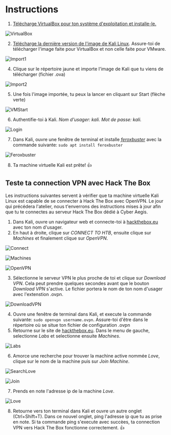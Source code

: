# Instructions

1. [Télécharge VirtualBox pour ton système d'exploitation et installe-le.](https://www.virtualbox.org/)

![VirtualBox](/assets_/downloadVB.png)

2. [Télécharge la dernière version de l'image de Kali Linux](https://www.kali.org/get-kali/#kali-virtual-machines). Assure-toi de télécharger l'image faite pour VirtualBox et non celle faite pour VMware.

![Import1](/assets_/importvm.png)

4. Clique sur le répertoire jaune et importe l'image de Kali que tu viens de télécharger (fichier .ova)

![Import2](/assets_/importvm2.PNG)

5. Une fois l'image importée, tu peux la lancer en cliquant sur Start (flèche verte) 

![VMStart](/assets_/vm_start.png)

6. Authentifie-toi à Kali. *Nom d'usager: kali. Mot de passe: kali.*

![Login](/assets_/kalikali.png)

7. Dans Kali, ouvre une fenêtre de terminal et installe [*feroxbuster*](https://github.com/epi052/feroxbuster) avec la commande suivante: `sudo apt install feroxbuster`

![Feroxbuster](/assets_/feroxbuster.png)

8. Ta machine virtuelle Kali est prête! 👍

## Teste ta connection VPN avec Hack The Box

Les instructions suivantes servent à vérifier que ta machine virtuelle Kali Linux est capable de se connecter à Hack The Box avec OpenVPN. Le jour qui précédera l'atelier, nous t'enverrons des instructions mises à jour afin que tu te connectes au serveur Hack The Box dédié à Cyber Aegis.

1. Dans Kali, ouvre un navigateur web et connecte-toi à [hackthebox.eu](https://www.hackthebox.eu/) avec ton nom d'usager.
2. En haut à droite, clique sur *CONNECT TO HTB*, ensuite clique sur *Machines* et finalement clique sur *OpenVPN*.

![Connect](/assets_/connectothtb.PNG)

![Machines](/assets_/machines.PNG)

![OpenVPN](/assets_/openvpn.PNG)

3. Sélectionne le serveur VPN le plus proche de toi et clique sur *Download VPN*. Cela peut prendre quelques secondes avant que le bouton *Download VPN* s'active. Le fichier portera le nom de ton nom d'usager avec l'extenstion .ovpn.

![DownloadVPN](/assets_/downloadVPN.PNG)

4. Ouvre une fenêtre de terminal dans Kali, et execute la commande suivante: `sudo openvpn username.ovpn`. Assure-toi d'être dans le répertoire où se situe ton fichier de configuration .ovpn
5. Retourne sur le site de [hackthebox.eu](https://www.hackthebox.eu/). Dans le menu de gauche, selectionne *Labs* et selectionne ensuite *Machines*. 

![Labs](/assets_/Labs_machines.PNG)


6. Amorce une recherche pour trouver la machine active nommée *Love*, clique sur le nom de la machine puis sur  *Join Machine*. 

![SearchLove](/assets_/search_love.PNG)

![Join](/assets_/join.PNG)

7. Prends en note l'adresse ip de la machine *Love*.

![Love](/assets_/love_ip.PNG)

8. Retourne vers ton terminal dans Kali et ouvre un autre onglet (Ctrl+Shift+T). Dans ce nouvel onglet, ping l'adresse ip que tu as prise en note. Si ta commande ping s'execute avec succèes, ta connection VPN vers Hack The Box fonctionne correctement. 👍
